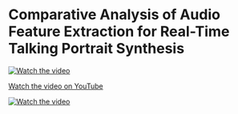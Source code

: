 # Comparative Analysis of Audio Feature Extraction for Real-Time Talking Portrait Synthesis




[![Watch the video](https://img.youtube.com/vi/sBZWHk8y8-U/maxresdefault.jpg)](https://youtu.be/sBZWHk8y8-U)

[Watch the video on YouTube](https://youtu.be/sBZWHk8y8-U)

[![Watch the video](https://img.youtube.com/vi/sBZWHk8y8-U/0.jpg)](https://youtu.be/sBZWHk8y8-U)
















